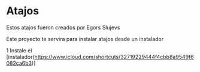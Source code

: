 # Atajos
Estos atajos fueron creados por Egors Slujevs

Este proyecto te servira para instalar atajos desde un instalador

1 Instale el [instalador(https://www.icloud.com/shortcuts/32719229444f4cbb8a9549f6082ca6b3)]
